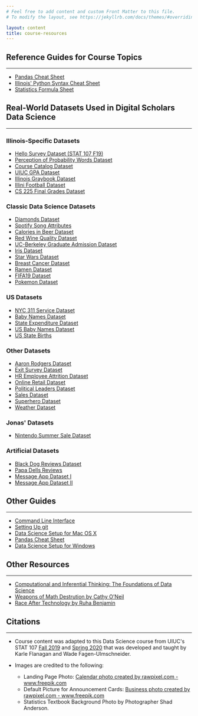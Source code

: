 ```yaml
---
# Feel free to add content and custom Front Matter to this file.
# To modify the layout, see https://jekyllrb.com/docs/themes/#overriding-theme-defaults

layout: content
title: course-resources
---
```


## Reference Guides for Course Topics
<hr/>

* <a href="{{ site.baseurl }}/assets/docs/resources/Pandas_Cheat_Sheet.pdf" target="_blank">Pandas Cheat Sheet</a>
* <a href="{{ site.baseurl }}/assets/docs/resources/illinois-python-cheatsheet.pdf" target="_blank">Illinois' Python Syntax Cheat Sheet</a>
* <a href="{{ site.baseurl }}/assets/docs/resources/Stat-107-Formulas.pdf" target="_blank">Statistics Formula Sheet</a>

## Real-World Datasets Used in Digital Scholars Data Science
<hr/>

### Illinois-Specific Datasets

* <a href="https://raw.githubusercontent.com/wjonasreger/datasets/main/datasets/hello-stat107-f19.csv" target="_blank">Hello Survey Dataset (STAT 107 F19)</a>
* <a href="https://raw.githubusercontent.com/wjonasreger/datasets/main/datasets/probability-words.csv" target="_blank">Perception of Probability Words Dataset</a>
* <a href="https://raw.githubusercontent.com/wjonasreger/datasets/main/datasets/courses.csv" target="_blank">Course Catalog Dataset</a>
* <a href="https://raw.githubusercontent.com/wjonasreger/datasets/main/datasets/uiuc-gpa-dataset.csv" target="_blank">UIUC GPA Dataset</a>
* <a href="https://raw.githubusercontent.com/wjonasreger/datasets/main/datasets/graybook.csv" target="_blank">Illinois Graybook Dataset</a>
* <a href="https://raw.githubusercontent.com/wjonasreger/datasets/main/datasets/illini-football-scores.csv" target="_blank">Illini Football Dataset</a>
* <a href="https://raw.githubusercontent.com/wjonasreger/datasets/main/datasets/cs225-final-grades.csv" target="_blank">CS 225 Final Grades Dataset</a>

### Classic Data Science Datasets

* <a href="https://raw.githubusercontent.com/wjonasreger/datasets/main/datasets/diamonds.csv" target="_blank">Diamonds Dataset</a>
* <a href="https://raw.githubusercontent.com/wjonasreger/datasets/main/datasets/spotify-song-data.csv" target="_blank">Spotify Song Attributes</a>
* <a href="https://raw.githubusercontent.com/wjonasreger/datasets/main/datasets/beer-dataset.csv" target="_blank">Calories in Beer Dataset</a>
* <a href="https://raw.githubusercontent.com/wjonasreger/datasets/main/datasets/winequality-red.csv" target="_blank">Red Wine Quality Dataset</a>
* <a href="https://raw.githubusercontent.com/wjonasreger/datasets/main/datasets/berkeley.csv" target="_blank">UC-Berkeley Graduate Admission Dataset</a>
* <a href="https://raw.githubusercontent.com/wjonasreger/datasets/main/datasets/iris.csv" target="_blank">Iris Dataset</a>
* <a href="https://raw.githubusercontent.com/wjonasreger/datasets/main/datasets/clean-starwars.csv" target="_blank">Star Wars Dataset</a>
* <a href="https://raw.githubusercontent.com/wjonasreger/datasets/main/datasets/wdbc.csv" target="_blank">Breast Cancer Dataset</a>
* <a href="https://raw.githubusercontent.com/wjonasreger/datasets/main/datasets/clean-ramen.csv" target="_blank">Ramen Dataset</a>
* <a href="https://raw.githubusercontent.com/wjonasreger/datasets/main/datasets/fifa19.csv" target="_blank">FIFA19 Dataset</a>
* <a href="https://raw.githubusercontent.com/wjonasreger/datasets/main/datasets/pokemon.csv" target="_blank">Pokemon Dataset</a>

### US Datasets

* <a href="https://raw.githubusercontent.com/wjonasreger/datasets/main/datasets/311-service-requests.csv" target="_blank">NYC 311 Service Dataset</a>
* <a href="https://raw.githubusercontent.com/wjonasreger/datasets/main/datasets/baby-names.csv" target="_blank">Baby Names Dataset</a>
* <a href="https://raw.githubusercontent.com/wjonasreger/datasets/main/datasets/dataa.csv" target="_blank">State Expenditure Dataset</a>
* <a href="https://raw.githubusercontent.com/wjonasreger/datasets/main/datasets/us-baby-names.csv" target="_blank">US Baby Names Dataset</a>
* <a href="https://raw.githubusercontent.com/wjonasreger/datasets/main/datasets/us-state-births.csv" target="_blank">US State Births</a>

### Other Datasets

* <a href="https://raw.githubusercontent.com/wjonasreger/datasets/main/datasets/aaron-rodgers.csv" target="_blank">Aaron Rodgers Dataset</a>
* <a href="https://raw.githubusercontent.com/wjonasreger/datasets/main/datasets/exit-survey-jan-2014.csv" target="_blank">Exit Survey Dataset</a>
* <a href="https://raw.githubusercontent.com/wjonasreger/datasets/main/datasets/hr-employee-attrition.csv" target="_blank">HR Employee Attrition Dataset</a>
* <a href="https://raw.githubusercontent.com/wjonasreger/datasets/main/datasets/online-retail.csv" target="_blank">Online Retail Dataset</a>
* <a href="https://raw.githubusercontent.com/wjonasreger/datasets/main/datasets/political-leaders.csv" target="_blank">Political Leaders Dataset</a>
* <a href="https://raw.githubusercontent.com/wjonasreger/datasets/main/datasets/sales-data.csv" target="_blank">Sales Dataset</a>
* <a href="https://raw.githubusercontent.com/wjonasreger/datasets/main/datasets/superhero.csv" target="_blank">Superhero Dataset</a>
* <a href="https://raw.githubusercontent.com/wjonasreger/datasets/main/datasets/weather-2012.csv" target="_blank">Weather Dataset</a>

### Jonas' Datasets

* <a href="https://raw.githubusercontent.com/wjonasreger/datasets/main/datasets/nintendo-game-prices.csv" target="_blank">Nintendo Summer Sale Dataset</a>

### Artificial Datasets

* <a href="https://raw.githubusercontent.com/wjonasreger/datasets/main/datasets/black-dog-reviews.csv" target="_blank">Black Dog Reviews Dataset</a>
* <a href="https://raw.githubusercontent.com/wjonasreger/datasets/main/datasets/papa-dels-reviews.csv" target="_blank">Papa Dells Reviews</a>
* <a href="https://raw.githubusercontent.com/wjonasreger/datasets/main/datasets/message-app-data.csv" target="_blank">Message App Dataset I</a>
* <a href="https://raw.githubusercontent.com/wjonasreger/datasets/main/datasets/sample-message.csv" target="_blank">Message App Dataset II</a>

## Other Guides
<hr/>

* <a href="{{ site.baseurl }}/resources/cli.html">Command Line Interface</a>
* <a href="{{ site.baseurl }}/resources/git.html">Setting Up git</a>
* <a href="{{ site.baseurl }}/resources/osx-setup.html">Data Science Setup for Mac OS X</a>
* <a href="{{ site.baseurl }}/resources/pandas-cheat-sheet.html">Pandas Cheat Sheet</a>
* <a href="{{ site.baseurl }}/resources/windows-setup.html">Data Science Setup for Windows</a>

## Other Resources
<hr/>

* <a href="https://inferentialthinking.com/chapters/intro.html" target="_blank">Computational and Inferential Thinking: The Foundations of Data Science</a>
* <a href="https://www.amazon.com/Weapons-Math-Destruction-Increases-Inequality/dp/0553418815" target="_blank">Weapons of Math Destrution by Cathy O'Neil</a>
* <a href="https://www.amazon.com/Race-After-Technology-Abolitionist-Tools/dp/1509526404" target="_blank">Race After Technology by Ruha Benjamin</a>

## Citations
<hr/>

* Course content was adapted to this Data Science course from UIUC's STAT 107 <a href="http://courses.las.illinois.edu/fall2019/stat107/" target="_blank">Fall 2019</a> and <a href="http://courses.las.illinois.edu/spring2020/stat107/" target="_blank">Spring 2020</a> that was developed and taught by Karle Flanagan and Wade Fagen-Ulmschneider.

* Images are credited to the following:
    * Landing Page Photo: <a href='https://www.freepik.com/photos/calendar'>Calendar photo created by rawpixel.com - www.freepik.com</a>
    * Default Picture for Announcement Cards: <a href='https://www.freepik.com/photos/business'>Business photo created by rawpixel.com - www.freepik.com</a>
    * Statistics Textbook Background Photo by Photographer Shad Anderson.
